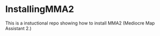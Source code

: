 # InstallingMMA2
This is a instuctional repo showing how to install MMA2 (Mediocre Map Assistant 2.)

